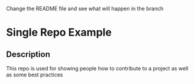 Change the README file and see what will happen in the branch
# Single Repo Example

## Description
This repo is used for showing people how to contribute to a project as well as some best practices

